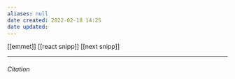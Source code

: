 ```yaml
---
aliases: null
date created: 2022-02-18 14:25
date updated:
---
```

[[emmet]]
[[react snipp]]
[[next snipp]]


---

###### Citation

